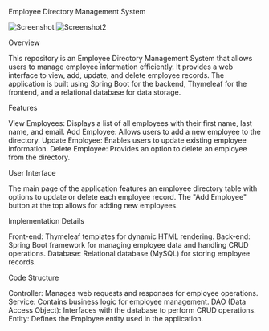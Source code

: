 Employee Directory Management System

![Screenshot](https://github.com/PavelPukha/spring-boot-mvc-crud-thymeleaf-employees/assets/139925818/6eed08f0-1900-4372-a8a1-bf917f0478fe)
![Screenshot2](https://github.com/PavelPukha/spring-boot-mvc-crud-thymeleaf-employees/assets/139925818/def3d2dc-51f1-4d1c-a1d4-eff40c4c3af6)

Overview

This repository is an Employee Directory Management System that allows users to manage employee information efficiently. It provides a web interface to view, add, update, and delete employee records. The application is built using Spring Boot for the backend, Thymeleaf for the frontend, and a relational database for data storage.


Features

View Employees: Displays a list of all employees with their first name, last name, and email.
Add Employee: Allows users to add a new employee to the directory.
Update Employee: Enables users to update existing employee information.
Delete Employee: Provides an option to delete an employee from the directory.


User Interface

The main page of the application features an employee directory table with options to update or delete each employee record. The "Add Employee" button at the top allows for adding new employees.


Implementation Details

Front-end: Thymeleaf templates for dynamic HTML rendering.
Back-end: Spring Boot framework for managing employee data and handling CRUD operations.
Database: Relational database (MySQL) for storing employee records.


Code Structure

Controller: Manages web requests and responses for employee operations.
Service: Contains business logic for employee management.
DAO (Data Access Object): Interfaces with the database to perform CRUD operations.
Entity: Defines the Employee entity used in the application.


